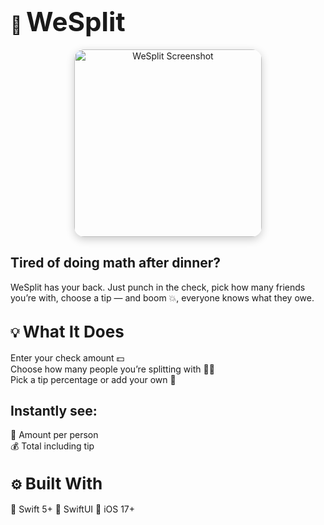 # 🍕 <span style="font-size: 42px;">WeSplit</span>
<p align="center"> <img src="https://github.com/user-attachments/assets/6d6dd89f-0f6d-43b1-8451-cf5eae197092" alt="WeSplit Screenshot" width="300" style="border-radius: 16px; box-shadow: 0 4px 14px rgba(0,0,0,0.2);" /> </p>

## Tired of doing math after dinner?
WeSplit has your back. Just punch in the check, pick how many friends you’re with, choose a tip — and boom 💥, everyone knows what they owe.

## 💡 <span style="font-size: 26px;">What It Does</span>
Enter your check amount 💵  
Choose how many people you’re splitting with 👯‍♀️  
Pick a tip percentage or add your own 🧮  
## Instantly see:  
💸 Amount per person  
💰 Total including tip  
## ⚙️ <span style="font-size: 26px;">Built With</span>
🧠 Swift 5+
🎨 SwiftUI
📱 iOS 17+

